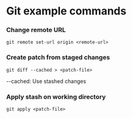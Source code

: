 # Git example commands

### Change remote URL

```
git remote set-url origin <remote-url>
```

### Create patch from staged changes

```
git diff --cached > <patch-file>
```

--cached: Use stashed changes

### Apply stash on working directory

```
git apply <patch-file>
```
